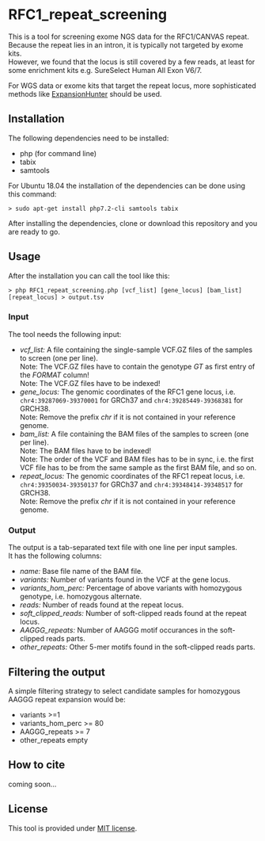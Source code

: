 # RFC1_repeat_screening

This is a tool for screening exome NGS data for the RFC1/CANVAS repeat.  
Because the repeat lies in an intron, it is typically not targeted by exome kits.  
However, we found that the locus is still covered by a few reads, at least for some enrichment kits e.g. SureSelect Human All Exon V6/7.

For WGS data or exome kits that target the repeat locus, more sophisticated methods like [ExpansionHunter](https://github.com/Illumina/ExpansionHunter) should be used.

## Installation

The following dependencies need to be installed:

- php (for command line)
- tabix
- samtools

For Ubuntu 18.04 the installation of the dependencies can be done using this command:

	> sudo apt-get install php7.2-cli samtools tabix

After installing the dependencies, clone or download this repository and you are ready to go.


## Usage

After the installation you can call the tool like this:

	> php RFC1_repeat_screening.php [vcf_list] [gene_locus] [bam_list] [repeat_locus] > output.tsv

### Input

The tool needs the following input:

- *vcf_list:* A file containing the single-sample VCF.GZ files of the samples to screen (one per line).  
  Note: The VCF.GZ files have to contain the genotype *GT* as first entry of the *FORMAT* column!  
  Note: The VCF.GZ files have to be indexed!  
- *gene_locus:* The genomic coordinates of the RFC1 gene locus, i.e. `chr4:39287069-39370001` for GRCh37 and `chr4:39285449-39368381` for GRCH38.  
  Note: Remove the prefix *chr* if it is not contained in your reference genome. 
- *bam_list:* A file containing the BAM files of the samples to screen (one per line).  
  Note: The BAM files have to be indexed!  
  Note: The order of the VCF and BAM files has to be in sync, i.e. the first VCF file has to be from the same sample as the first BAM file, and so on.
- *repeat_locus:* The genomic coordinates of the RFC1 repeat locus, i.e. `chr4:39350034-39350137` for GRCh37 and `chr4:39348414-39348517` for GRCH38.  
  Note: Remove the prefix *chr* if it is not contained in your reference genome. 

### Output

The output is a tab-separated text file with one line per input samples.  
It has the following columns:

- *name:* Base file name of the BAM file.
- *variants:* Number of variants found in the VCF at the gene locus.
- *variants_hom_perc:* Percentage of above variants with homozygous genotype, i.e. homozygous alternate.
- *reads:* Number of reads found at the repeat locus.
- *soft_clipped_reads:* Number of soft-clipped reads found at the repeat locus.
- *AAGGG_repeats:* Number of AAGGG motif occurances in the soft-clipped reads parts.
- *other_repeats:* Other 5-mer motifs found in the soft-clipped reads parts.

## Filtering the output

A simple filtering strategy to select candidate samples for homozygous AAGGG repeat expansion would be: 

- variants >=1	
- variants_hom_perc >= 80	
- AAGGG_repeats >= 7	
- other_repeats empty


## How to cite

coming soon...

## License

This tool is provided under [MIT license](LICENSE).
